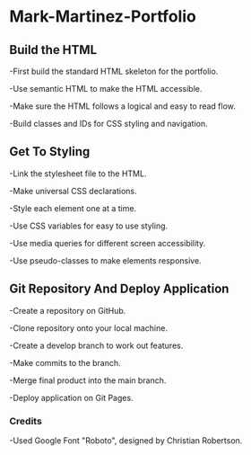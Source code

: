 # Mark-Martinez-Portfolio

## Build the HTML 
-First build the standard HTML skeleton for the portfolio.

-Use semantic HTML to make the HTML accessible. 

-Make sure the HTML follows a logical and easy to read flow. 

-Build classes and IDs for CSS styling and navigation.





## Get To Styling 
-Link the stylesheet file to the HTML.

-Make universal CSS declarations.

-Style each element one at a time. 

-Use CSS variables for easy to use styling. 

-Use media queries for different screen accessibility.

-Use pseudo-classes to make elements responsive.





## Git Repository And Deploy Application
-Create a repository on GitHub.

-Clone repository onto your local machine.

-Create a develop branch to work out features.

-Make commits to the branch.

-Merge final product into the main branch.

-Deploy application on Git Pages.





### Credits 

-Used Google Font "Roboto", designed by Christian Robertson. 